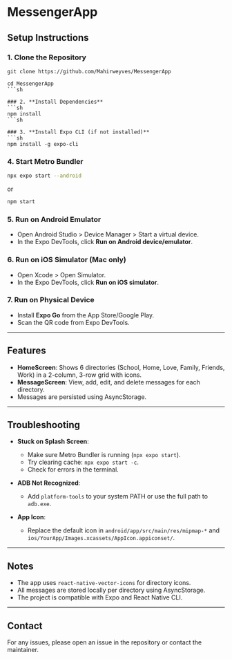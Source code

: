 # MessengerApp

## Setup Instructions

### 1. **Clone the Repository**
```
git clone https://github.com/Mahirweyves/MessengerApp

cd MessengerApp
```sh

### 2. **Install Dependencies**
```sh
npm install
```sh

### 3. **Install Expo CLI (if not installed)**
```sh
npm install -g expo-cli
```

### 4. **Start Metro Bundler**
```sh
npx expo start --android
```
or
```sh
npm start
```

### 5. **Run on Android Emulator**
- Open Android Studio > Device Manager > Start a virtual device.
- In the Expo DevTools, click **Run on Android device/emulator**.

### 6. **Run on iOS Simulator (Mac only)**
- Open Xcode > Open Simulator.
- In the Expo DevTools, click **Run on iOS simulator**.

### 7. **Run on Physical Device**
- Install **Expo Go** from the App Store/Google Play.
- Scan the QR code from Expo DevTools.

---

## Features

- **HomeScreen**: Shows 6 directories (School, Home, Love, Family, Friends, Work) in a 2-column, 3-row grid with icons.
- **MessageScreen**: View, add, edit, and delete messages for each directory.
- Messages are persisted using AsyncStorage.

---

## Troubleshooting

- **Stuck on Splash Screen**:  
  - Make sure Metro Bundler is running (`npx expo start`).
  - Try clearing cache: `npx expo start -c`.
  - Check for errors in the terminal.

- **ADB Not Recognized**:  
  - Add `platform-tools` to your system PATH or use the full path to `adb.exe`.

- **App Icon**:  
  - Replace the default icon in `android/app/src/main/res/mipmap-*` and `ios/YourApp/Images.xcassets/AppIcon.appiconset/`.

---

## Notes

- The app uses `react-native-vector-icons` for directory icons.
- All messages are stored locally per directory using AsyncStorage.
- The project is compatible with Expo and React Native CLI.

---

## Contact

For any issues, please open an issue in the repository or contact the maintainer.
